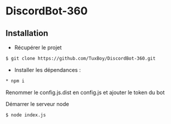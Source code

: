# DiscordBot-360

## Installation

* Récupérer le projet

```bash
$ git clone https://github.com/TuxBoy/DiscordBot-360.git
```

* Installer les dépendances : 
```bash
* npm i
```

Renommer le config.js.dist en config.js et ajouter le token du bot

Démarrer le serveur node

```bash
$ node index.js
```
